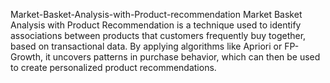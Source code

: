 Market-Basket-Analysis-with-Product-recommendation
Market Basket Analysis with Product Recommendation is a technique used to identify associations between products that customers frequently buy together, based on transactional data. By applying algorithms like Apriori or FP-Growth, it uncovers patterns in purchase behavior, which can then be used to create personalized product recommendations.
